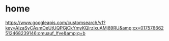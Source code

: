 # home
 https://www.googleapis.com/customsearch/v1?key=AIzaSyCAsmOeUtUQPGjCkYmyKQlrzlxuAMj89RU&amp;cx=017576662512468239146:omuauf_lfve&amp;q=b
